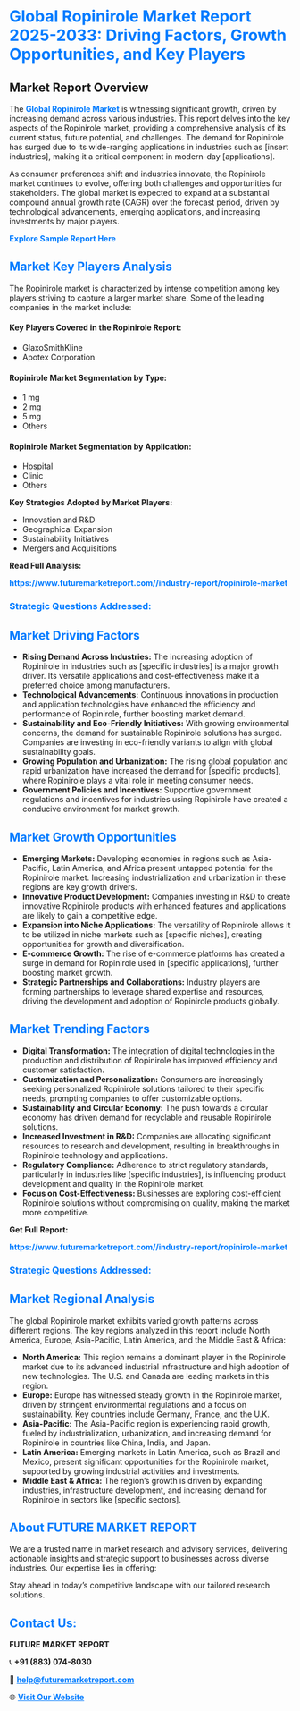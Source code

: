 <h1 style="color: #007BFF;">Global Ropinirole Market Report 2025-2033: Driving Factors, Growth Opportunities, and Key Players</h1>

<section id="overview">
<h2>Market Report Overview</h2>
<p>The <a href="https://www.futuremarketreport.com//industry-report/ropinirole-market" style="color: #007BFF; text-decoration: none;"><strong>Global Ropinirole Market</strong></a> is witnessing significant growth, driven by increasing demand across various industries. This report delves into the key aspects of the Ropinirole market, providing a comprehensive analysis of its current status, future potential, and challenges. The demand for Ropinirole has surged due to its wide-ranging applications in industries such as [insert industries], making it a critical component in modern-day [applications].</p>
<p>As consumer preferences shift and industries innovate, the Ropinirole market continues to evolve, offering both challenges and opportunities for stakeholders. The global market is expected to expand at a substantial compound annual growth rate (CAGR) over the forecast period, driven by technological advancements, emerging applications, and increasing investments by major players.</p>
</section>

<section id="overview">
<p><a href="https://www.futuremarketreport.com//request-sample/reportId=79966" style="color: #007BFF; text-decoration: none;"><strong>Explore Sample Report Here</strong></a></p>
</section>

<section id="key-players">
<h2 style="color: #007BFF;">Market Key Players Analysis</h2>
<p>The Ropinirole market is characterized by intense competition among key players striving to capture a larger market share. Some of the leading companies in the market include:</p>
<h4>Key Players Covered in the Ropinirole Report:</h4>
<ul><li>GlaxoSmithKline</li><li>Apotex Corporation</li></ul>
<h4>Ropinirole Market Segmentation by Type:</h4>
<ul><li>1 mg</li><li>2 mg</li><li>5 mg</li><li>Others</li></ul>

<h4>Ropinirole Market Segmentation by Application:</h4>
<ul><li>Hospital</li><li>Clinic</li><li>Others</li></ul>
<p><strong>Key Strategies Adopted by Market Players:</strong></p>
<ul>
<li>Innovation and R&D</li>
<li>Geographical Expansion</li>
<li>Sustainability Initiatives</li>
<li>Mergers and Acquisitions</li>
</ul>
</section>

<section>
<p><strong>Read Full Analysis: </strong></p><a href="https://www.futuremarketreport.com//industry-report/ropinirole-market" style="color: #007BFF; text-decoration: none;"><strong>https://www.futuremarketreport.com//industry-report/ropinirole-market</strong></a>
<h3 style="color: #007BFF;">Strategic Questions Addressed:</h3>
</section>

<section id="driving-factors">
<h2 style="color: #007BFF;">Market Driving Factors</h2>
<ul>
<li><strong>Rising Demand Across Industries:</strong> The increasing adoption of Ropinirole in industries such as [specific industries] is a major growth driver. Its versatile applications and cost-effectiveness make it a preferred choice among manufacturers.</li>
<li><strong>Technological Advancements:</strong> Continuous innovations in production and application technologies have enhanced the efficiency and performance of Ropinirole, further boosting market demand.</li>
<li><strong>Sustainability and Eco-Friendly Initiatives:</strong> With growing environmental concerns, the demand for sustainable Ropinirole solutions has surged. Companies are investing in eco-friendly variants to align with global sustainability goals.</li>
<li><strong>Growing Population and Urbanization:</strong> The rising global population and rapid urbanization have increased the demand for [specific products], where Ropinirole plays a vital role in meeting consumer needs.</li>
<li><strong>Government Policies and Incentives:</strong> Supportive government regulations and incentives for industries using Ropinirole have created a conducive environment for market growth.</li>
</ul>
</section>

<section id="growth-opportunities">
<h2 style="color: #007BFF;">Market Growth Opportunities</h2>
<ul>
<li><strong>Emerging Markets:</strong> Developing economies in regions such as Asia-Pacific, Latin America, and Africa present untapped potential for the Ropinirole market. Increasing industrialization and urbanization in these regions are key growth drivers.</li>
<li><strong>Innovative Product Development:</strong> Companies investing in R&D to create innovative Ropinirole products with enhanced features and applications are likely to gain a competitive edge.</li>
<li><strong>Expansion into Niche Applications:</strong> The versatility of Ropinirole allows it to be utilized in niche markets such as [specific niches], creating opportunities for growth and diversification.</li>
<li><strong>E-commerce Growth:</strong> The rise of e-commerce platforms has created a surge in demand for Ropinirole used in [specific applications], further boosting market growth.</li>
<li><strong>Strategic Partnerships and Collaborations:</strong> Industry players are forming partnerships to leverage shared expertise and resources, driving the development and adoption of Ropinirole products globally.</li>
</ul>
</section>

<section id="trending-factors">
<h2 style="color: #007BFF;">Market Trending Factors</h2>
<ul>
<li><strong>Digital Transformation:</strong> The integration of digital technologies in the production and distribution of Ropinirole has improved efficiency and customer satisfaction.</li>
<li><strong>Customization and Personalization:</strong> Consumers are increasingly seeking personalized Ropinirole solutions tailored to their specific needs, prompting companies to offer customizable options.</li>
<li><strong>Sustainability and Circular Economy:</strong> The push towards a circular economy has driven demand for recyclable and reusable Ropinirole solutions.</li>
<li><strong>Increased Investment in R&D:</strong> Companies are allocating significant resources to research and development, resulting in breakthroughs in Ropinirole technology and applications.</li>
<li><strong>Regulatory Compliance:</strong> Adherence to strict regulatory standards, particularly in industries like [specific industries], is influencing product development and quality in the Ropinirole market.</li>
<li><strong>Focus on Cost-Effectiveness:</strong> Businesses are exploring cost-efficient Ropinirole solutions without compromising on quality, making the market more competitive.</li>
</ul>
</section>

<section>
<p><strong>Get Full Report: </strong></p><a href="https://www.futuremarketreport.com//industry-report/ropinirole-market" style="color: #007BFF; text-decoration: none;"><strong>https://www.futuremarketreport.com//industry-report/ropinirole-market</strong></a>
<h3 style="color: #007BFF;">Strategic Questions Addressed:</h3>
</section>


<section id="regional-analysis">
<h2 style="color: #007BFF;">Market Regional Analysis</h2>
<p>The global Ropinirole market exhibits varied growth patterns across different regions. The key regions analyzed in this report include North America, Europe, Asia-Pacific, Latin America, and the Middle East & Africa:</p>
<ul>
<li><strong>North America:</strong> This region remains a dominant player in the Ropinirole market due to its advanced industrial infrastructure and high adoption of new technologies. The U.S. and Canada are leading markets in this region.</li>
<li><strong>Europe:</strong> Europe has witnessed steady growth in the Ropinirole market, driven by stringent environmental regulations and a focus on sustainability. Key countries include Germany, France, and the U.K.</li>
<li><strong>Asia-Pacific:</strong> The Asia-Pacific region is experiencing rapid growth, fueled by industrialization, urbanization, and increasing demand for Ropinirole in countries like China, India, and Japan.</li>
<li><strong>Latin America:</strong> Emerging markets in Latin America, such as Brazil and Mexico, present significant opportunities for the Ropinirole market, supported by growing industrial activities and investments.</li>
<li><strong>Middle East & Africa:</strong> The region’s growth is driven by expanding industries, infrastructure development, and increasing demand for Ropinirole in sectors like [specific sectors].</li>
</ul>
</section>

<footer>
<h2 style="color: #007BFF;">About FUTURE MARKET REPORT</h2>
<p>We are a trusted name in market research and advisory services, delivering actionable insights and strategic support to businesses across diverse industries. Our expertise lies in offering:</p>

<p>Stay ahead in today’s competitive landscape with our tailored research solutions.</p>

<h2 style="color: #007BFF;">Contact Us:</h2>
<p><strong>FUTURE MARKET REPORT</strong></p>
<p>📞 <strong>+91 (883) 074-8030</strong></p>
<p>📧 <strong><a href="mailto:help@futuremarketreport.com" style="color: #007BFF;">help@futuremarketreport.com</a></strong></p>
<p>🌐 <strong><a href="https://www.futuremarketreport.com/" style="color: #007BFF;">Visit Our Website</a></strong></p>
</footer>
